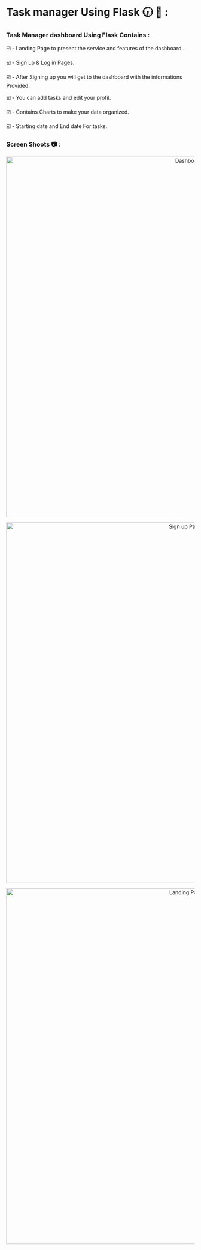 # Task manager Using Flask 🕡 📅 :


### Task Manager dashboard Using Flask Contains :



☑️ - Landing Page to present the service and features of the dashboard .

☑️ - Sign up & Log in Pages.

☑️ - After Signing up you will get to the dashboard with the informations Provided.

☑️ - You can add tasks and edit your profil.

☑️ - Contains Charts to make your data organized.

☑️ - Starting date and End date For tasks.



### Screen Shoots 📷 :


<p align="center">
  <img width="960" alt="Dashboard" src="https://github.com/moadhamousti/Flask_Task/assets/118165767/58f93283-8912-4369-ae88-e4158813246b">
</p>

<p align="center">
  <img width="960" alt="Sign up Page #1" src="https://github.com/moadhamousti/Flask_Task/assets/118165767/a0e7bc1b-06a7-424e-a51c-4b47567e168d">
</p>

<p align="center">
  <img width="947" alt="Landing Page" src="https://github.com/moadhamousti/Flask_Task/assets/118165767/48e02ae0-5902-4916-b136-47da76683eb4">
</p>


